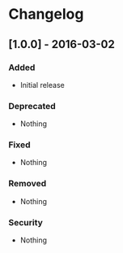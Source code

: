# Changelog

## [1.0.0] - 2016-03-02

### Added
- Initial release

### Deprecated
- Nothing

### Fixed
- Nothing

### Removed
- Nothing

### Security
- Nothing
